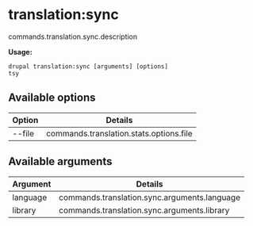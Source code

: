 # translation:sync
commands.translation.sync.description

**Usage:**
```
drupal translation:sync [arguments] [options]
tsy
```

## Available options
Option | Details
-------|-------------
--file | commands.translation.stats.options.file

## Available arguments
Argument | Details
---------|-------------
language | commands.translation.sync.arguments.language
library | commands.translation.sync.arguments.library
